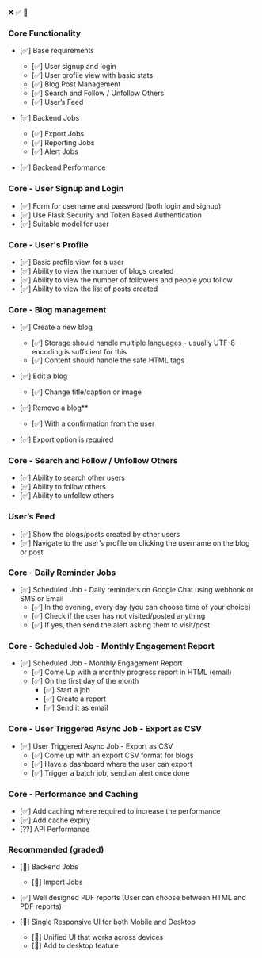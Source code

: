 ❌ ✅ 🔘

### Core Functionality


- [✅] Base requirements
  - [✅] User signup and login
  - [✅] User profile view with basic stats
  - [✅] Blog Post Management
  - [✅] Search and Follow / Unfollow Others
  - [✅] User’s Feed

- [✅] Backend Jobs
  - [✅]  Export Jobs
  - [✅]  Reporting Jobs
  - [✅]  Alert Jobs

- [✅] Backend Performance


### Core - User Signup and Login


- [✅] Form for username and password (both login and signup)
- [✅] Use Flask Security and Token Based Authentication
- [✅] Suitable model for user


### Core - User's Profile


- [✅] Basic profile view for a user
- [✅] Ability to view the number of blogs created
- [✅] Ability to view the number of followers and people you follow
- [✅] Ability to view the list of posts created


### Core - Blog management


- [✅] Create a new blog
  - [✅]  Storage should handle multiple languages - usually UTF-8 encoding is sufficient for this
  - [✅]  Content should handle the safe HTML tags

- [✅] Edit a blog
  - [✅]  Change title/caption or image

- [✅] Remove a blog**
  - [✅]  With a confirmation from the user

- [✅] Export option is required


### Core - Search and Follow / Unfollow Others


- [✅] Ability to search other users
- [✅] Ability to follow others
- [✅] Ability to unfollow others


### User’s Feed


- [✅] Show the blogs/posts created by other users
- [✅] Navigate to the user’s profile on clicking the username on the blog or post


### Core - Daily Reminder Jobs


- [✅] Scheduled Job - Daily reminders on Google Chat using webhook or SMS or Email
  - [✅]  In the evening, every day (you can choose time of your choice)
  - [✅]  Check if the user has not visited/posted anything
  - [✅]  If yes, then send the alert asking them to visit/post


### Core - Scheduled Job - Monthly Engagement Report


- [✅] Scheduled Job - Monthly Engagement Report
  - [✅] Come Up with a monthly progress report in HTML (email)
  - [✅] On the first day of the month
    - [✅] Start a job
    - [✅] Create a report
    - [✅] Send it as email


### Core - User Triggered Async Job - Export as CSV


- [✅] User Triggered Async Job - Export as CSV
  - [✅] Come up with an export CSV format for blogs
  - [✅] Have a dashboard where the user can export
  - [✅] Trigger a batch job, send an alert once done


### Core - Performance and Caching


- [✅] Add caching where required to increase the performance
- [✅] Add cache expiry
- [??] API Performance


### Recommended (graded)


- [🔘] Backend Jobs
  - [🔘]  Import Jobs

- [✅] Well designed PDF reports (User can choose between HTML and PDF reports)

- [🔘] Single Responsive UI for both Mobile and Desktop
  - [🔘]  Unified UI that works across devices
  - [🔘]  Add to desktop feature
